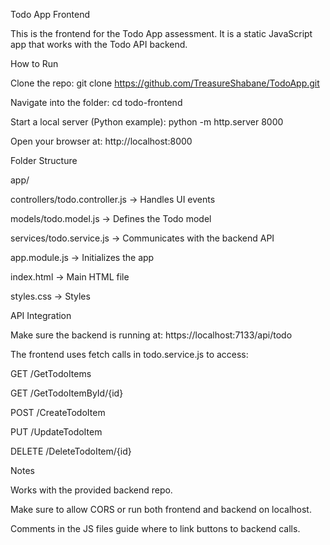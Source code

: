 Todo App Frontend

This is the frontend for the Todo App assessment. It is a static JavaScript app that works with the Todo API backend.

How to Run

Clone the repo:
git clone https://github.com/TreasureShabane/TodoApp.git

Navigate into the folder:
cd todo-frontend

Start a local server (Python example):
python -m http.server 8000

Open your browser at:
http://localhost:8000

Folder Structure

app/

controllers/todo.controller.js     → Handles UI events

models/todo.model.js               → Defines the Todo model

services/todo.service.js           → Communicates with the backend API

app.module.js                      → Initializes the app

index.html                           → Main HTML file

styles.css                           → Styles

API Integration

Make sure the backend is running at:
https://localhost:7133/api/todo

The frontend uses fetch calls in todo.service.js to access:

GET /GetTodoItems

GET /GetTodoItemById/{id}

POST /CreateTodoItem

PUT /UpdateTodoItem

DELETE /DeleteTodoItem/{id}

Notes

Works with the provided backend repo.

Make sure to allow CORS or run both frontend and backend on localhost.

Comments in the JS files guide where to link buttons to backend calls.
